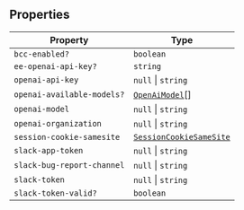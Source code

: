 ## Properties

| Property | Type |
| ------ | ------ |
| <a id="bcc-enabled?"></a> `bcc-enabled?` | `boolean` |
| <a id="ee-openai-api-key"></a> `ee-openai-api-key?` | `string` |
| <a id="openai-api-key"></a> `openai-api-key` | `null` \| `string` |
| <a id="openai-available-models"></a> `openai-available-models?` | [`OpenAiModel`](OpenAiModel.md)[] |
| <a id="openai-model"></a> `openai-model` | `null` \| `string` |
| <a id="openai-organization"></a> `openai-organization` | `null` \| `string` |
| <a id="session-cookie-samesite"></a> `session-cookie-samesite` | [`SessionCookieSameSite`](../type-aliases/SessionCookieSameSite.md) |
| <a id="slack-app-token"></a> `slack-app-token` | `null` \| `string` |
| <a id="slack-bug-report-channel"></a> `slack-bug-report-channel` | `null` \| `string` |
| <a id="slack-token"></a> `slack-token` | `null` \| `string` |
| <a id="slack-token-valid?"></a> `slack-token-valid?` | `boolean` |
